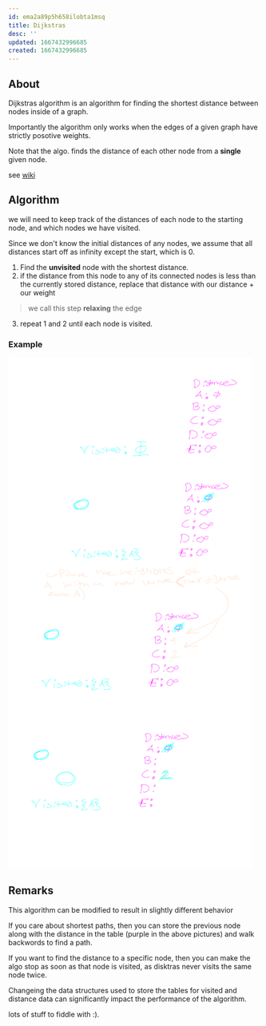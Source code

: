 ```yaml
---
id: ema2a89p5h658ilobta1msq
title: Dijkstras
desc: ''
updated: 1667432996685
created: 1667432996685
---
```


## About

Dijkstras algorithm is an algorithm for finding the shortest distance between nodes inside of a graph. 

Importantly the algorithm only works when the edges of a given graph have strictly posotive weights.

Note that the algo. finds the distance of each other node from a **single** given node.

see [wiki](https://en.wikipedia.org/wiki/Dijkstra%27s_algorithm)

## Algorithm

we will need to keep track of the distances of each node to the starting node, and which nodes we have visited.

Since we don't know the initial distances of any nodes, we assume that all distances start off as infinity except the start, which is 0.

1. Find the **unvisited** node with the shortest distance.
2. if the distance from this node to any of its connected nodes is less than the currently stored distance, replace that distance with our distance + our weight 
> we call this step **relaxing** the edge
3. repeat 1 and 2 until each node is visited.

### Example

![alt](./assets/images/dikstras.svg)

## Remarks
This algorithm can be modified to result in slightly different behavior

If you care about shortest paths, then you can store the previous node along with the distance in the table (purple in the above pictures) and walk backwords to find a path.

If you want to find the distance to a specific node, then you can make the algo stop as soon as that node is visited, as disktras never visits the same node twice.

Changeing the data structures used to store the tables for visited and distance data can significantly impact the performance of the algorithm.

lots of stuff to fiddle with :).
